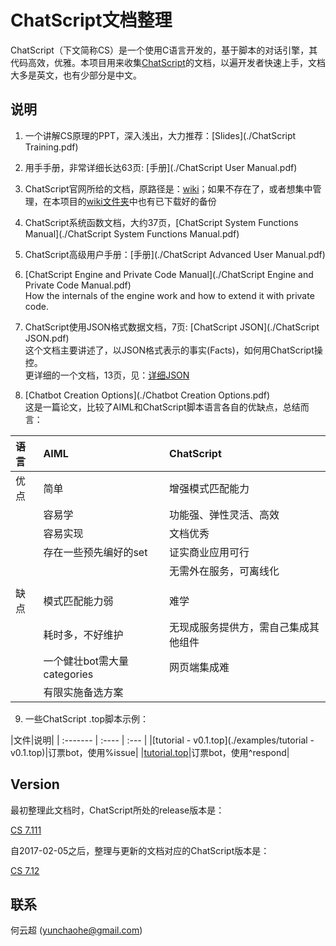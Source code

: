 # ChatScript文档整理

ChatScript（下文简称CS）是一个使用C语言开发的，基于脚本的对话引擎，其代码高效，优雅。本项目用来收集[ChatScript](https://github.com/bwilcox-1234/ChatScript)的文档，以遍开发者快速上手，文档大多是英文，也有少部分是中文。

## 说明

1. 一个讲解CS原理的PPT，深入浅出，大力推荐：[Slides](./ChatScript Training.pdf)

2. 用手手册，非常详细长达63页: [手册](./ChatScript User Manual.pdf)

3. ChatScript官网所给的文档，原路径是：[wiki](https://github.com/bwilcox-1234/ChatScript/tree/master/WIKI)；如果不存在了，或者想集中管理，在本项目的[wiki文件夹](./wiki/)中也有已下载好的备份

4. ChatScript系统函数文档，大约37页，[ChatScript System Functions Manual](./ChatScript System Functions Manual.pdf)

5. ChatScript高级用户手册：[手册](./ChatScript Advanced User Manual.pdf)

6. [ChatScript Engine and Private Code Manual](./ChatScript Engine and Private Code Manual.pdf)
<br>How the internals of the engine work and how to extend it with private code.

7. ChatScript使用JSON格式数据文档，7页: [ChatScript JSON](./ChatScript JSON.pdf)
<br>这个文档主要讲述了，以JSON格式表示的事实(Facts)，如何用ChatScript操控。
<br>更详细的一个文档，13页，见：[详细JSON](./ChatScript-Json.pdf)

8. [Chatbot Creation Options](./Chatbot Creation Options.pdf)
<br>这是一篇论文，比较了AIML和ChatScript脚本语言各自的优缺点，总结而言：


 |语言 | AIML| ChatScript|
 | :------- | :---- | :--- |
 | 优点| 简单| 增强模式匹配能力  |
 ||容易学|功能强、弹性灵活、高效|
 ||容易实现|文档优秀|
 ||存在一些预先编好的set|证实商业应用可行|
 |||无需外在服务，可离线化|
 ||||
 | 缺点|模式匹配能力弱| 难学 |
 ||耗时多，不好维护|无现成服务提供方，需自己集成其他组件|
 ||一个健壮bot需大量categories|网页端集成难|
 ||有限实施备选方案 ||

9. 一些ChatScript .top脚本示例：

 |文件|说明|
 | :------- | :---- | :--- |
 |[tutorial - v0.1.top](./examples/tutorial - v0.1.top)|订票bot，使用%issue|
 |[tutorial.top](./examples/tutorial.top)|订票bot，使用^respond|

## Version

最初整理此文档时，ChatScript所处的release版本是：

[CS 7.111](https://github.com/bwilcox-1234/ChatScript/archive/7.111.tar.gz)

自2017-02-05之后，整理与更新的文档对应的ChatScript版本是：

[CS 7.12](https://github.com/bwilcox-1234/ChatScript/archive/7.12.tar.gz)

## 联系

何云超 (yunchaohe@gmail.com)